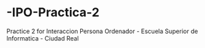 # -IPO-Practica-2
Practice 2 for Interaccion Persona Ordenador - Escuela Superior de Informatica - Ciudad Real
